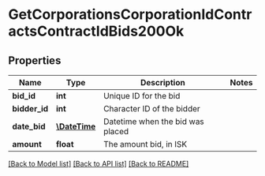 # GetCorporationsCorporationIdContractsContractIdBids200Ok

## Properties
Name | Type | Description | Notes
------------ | ------------- | ------------- | -------------
**bid_id** | **int** | Unique ID for the bid | 
**bidder_id** | **int** | Character ID of the bidder | 
**date_bid** | [**\DateTime**](\DateTime.md) | Datetime when the bid was placed | 
**amount** | **float** | The amount bid, in ISK | 

[[Back to Model list]](../README.md#documentation-for-models) [[Back to API list]](../README.md#documentation-for-api-endpoints) [[Back to README]](../README.md)


